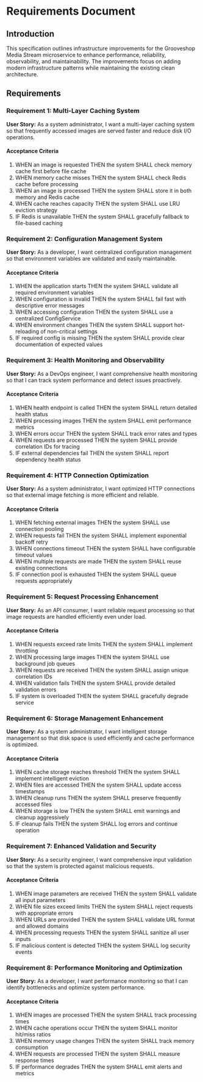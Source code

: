 # Requirements Document

## Introduction

This specification outlines infrastructure improvements for the Grooveshop Media Stream microservice to enhance performance, reliability, observability, and maintainability. The improvements focus on adding modern infrastructure patterns while maintaining the existing clean architecture.

## Requirements

### Requirement 1: Multi-Layer Caching System

**User Story:** As a system administrator, I want a multi-layer caching system so that frequently accessed images are served faster and reduce disk I/O operations.

#### Acceptance Criteria

1. WHEN an image is requested THEN the system SHALL check memory cache first before file cache
2. WHEN memory cache misses THEN the system SHALL check Redis cache before processing
3. WHEN an image is processed THEN the system SHALL store it in both memory and Redis cache
4. WHEN cache reaches capacity THEN the system SHALL use LRU eviction strategy
5. IF Redis is unavailable THEN the system SHALL gracefully fallback to file-based caching

### Requirement 2: Configuration Management System

**User Story:** As a developer, I want centralized configuration management so that environment variables are validated and easily maintainable.

#### Acceptance Criteria

1. WHEN the application starts THEN the system SHALL validate all required environment variables
2. WHEN configuration is invalid THEN the system SHALL fail fast with descriptive error messages
3. WHEN accessing configuration THEN the system SHALL use a centralized ConfigService
4. WHEN environment changes THEN the system SHALL support hot-reloading of non-critical settings
5. IF required config is missing THEN the system SHALL provide clear documentation of expected values

### Requirement 3: Health Monitoring and Observability

**User Story:** As a DevOps engineer, I want comprehensive health monitoring so that I can track system performance and detect issues proactively.

#### Acceptance Criteria

1. WHEN health endpoint is called THEN the system SHALL return detailed health status
2. WHEN processing images THEN the system SHALL emit performance metrics
3. WHEN errors occur THEN the system SHALL track error rates and types
4. WHEN requests are processed THEN the system SHALL provide correlation IDs for tracing
5. IF external dependencies fail THEN the system SHALL report dependency health status

### Requirement 4: HTTP Connection Optimization

**User Story:** As a system administrator, I want optimized HTTP connections so that external image fetching is more efficient and reliable.

#### Acceptance Criteria

1. WHEN fetching external images THEN the system SHALL use connection pooling
2. WHEN requests fail THEN the system SHALL implement exponential backoff retry
3. WHEN connections timeout THEN the system SHALL have configurable timeout values
4. WHEN multiple requests are made THEN the system SHALL reuse existing connections
5. IF connection pool is exhausted THEN the system SHALL queue requests appropriately

### Requirement 5: Request Processing Enhancement

**User Story:** As an API consumer, I want reliable request processing so that image requests are handled efficiently even under load.

#### Acceptance Criteria

1. WHEN requests exceed rate limits THEN the system SHALL implement throttling
2. WHEN processing large images THEN the system SHALL use background job queues
3. WHEN requests are received THEN the system SHALL assign unique correlation IDs
4. WHEN validation fails THEN the system SHALL provide detailed validation errors
5. IF system is overloaded THEN the system SHALL gracefully degrade service

### Requirement 6: Storage Management Enhancement

**User Story:** As a system administrator, I want intelligent storage management so that disk space is used efficiently and cache performance is optimized.

#### Acceptance Criteria

1. WHEN cache storage reaches threshold THEN the system SHALL implement intelligent eviction
2. WHEN files are accessed THEN the system SHALL update access timestamps
3. WHEN cleanup runs THEN the system SHALL preserve frequently accessed files
4. WHEN storage is low THEN the system SHALL emit warnings and cleanup aggressively
5. IF cleanup fails THEN the system SHALL log errors and continue operation

### Requirement 7: Enhanced Validation and Security

**User Story:** As a security engineer, I want comprehensive input validation so that the system is protected against malicious requests.

#### Acceptance Criteria

1. WHEN image parameters are received THEN the system SHALL validate all input parameters
2. WHEN file sizes exceed limits THEN the system SHALL reject requests with appropriate errors
3. WHEN URLs are provided THEN the system SHALL validate URL format and allowed domains
4. WHEN processing requests THEN the system SHALL sanitize all user inputs
5. IF malicious content is detected THEN the system SHALL log security events

### Requirement 8: Performance Monitoring and Optimization

**User Story:** As a developer, I want performance monitoring so that I can identify bottlenecks and optimize system performance.

#### Acceptance Criteria

1. WHEN images are processed THEN the system SHALL track processing times
2. WHEN cache operations occur THEN the system SHALL monitor hit/miss ratios
3. WHEN memory usage changes THEN the system SHALL track memory consumption
4. WHEN requests are processed THEN the system SHALL measure response times
5. IF performance degrades THEN the system SHALL emit alerts and metrics